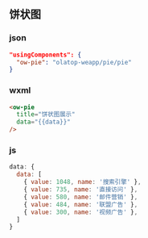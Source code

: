 ## 饼状图



### json

```json
"usingComponents": {
  "ow-pie": "olatop-weapp/pie/pie"
}

```



### wxml

```html
<ow-pie
  title="饼状图展示"
  data="{{data}}"
/>

```



### js

```js
data: {
  data: [
    { value: 1048, name: '搜索引擎' },
    { value: 735, name: '直接访问' },
    { value: 580, name: '邮件营销' },
    { value: 484, name: '联盟广告' },
    { value: 300, name: '视频广告' },
  ]
}
```
